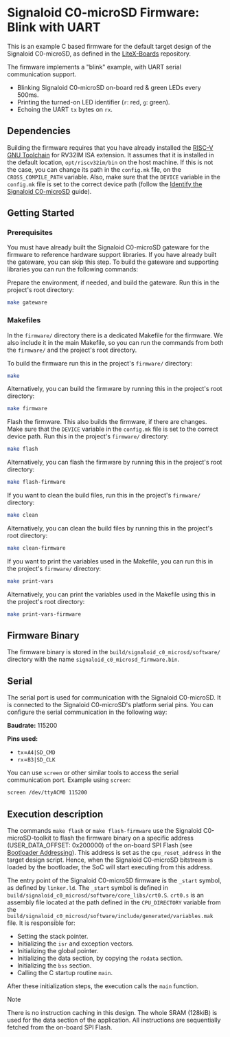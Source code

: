 # Signaloid C0-microSD Firmware: Blink with UART
This is an example C based firmware for the default target design of the Signaloid C0-microSD, as defined in the [LiteX-Boards](https://github.com/litex-hub/litex-boards) repository.

The firmware implements a "blink" example, with UART serial communication support.
- Blinking Signaloid C0-microSD on-board red & green LEDs every 500ms.
- Printing the turned-on LED identifier (`r`: red, `g`: green). 
- Echoing the UART `tx` bytes on `rx`.

## Dependencies
Building the firmware requires that you have already installed the [RISC-V GNU Toolchain](https://github.com/riscv/riscv-gnu-toolchain) for RV32IM ISA extension. It assumes that it is installed in the default location, `opt/riscv32im/bin` on the host machine. If this is not the case, you can change its path in the `config.mk` file, on the `CROSS_COMPILE_PATH` variable. Also, make sure that the `DEVICE` variable in the `config.mk` file is set to the correct device path (follow the [Identify the Signaloid C0-microSD](https://c0-microsd-docs.signaloid.io/guides/identify-c0-microsd) guide).

## Getting Started
### Prerequisites
You must have already built the Signaloid C0-microSD gateware for the firmware to reference hardware support libraries. If you have already built the gateware, you can skip this step. To build the gateware and supporting libraries you can run the following commands:

Prepare the environment, if needed, and build the gateware. Run this in the project's root directory:
```sh
make gateware
```

### Makefiles
In the `firmware/` directory there is a dedicated Makefile for the firmware. We also include it in the main Makefile, so you can run the commands from both the `firmware/` and the project's root directory.

To build the firmware run this in the project's `firmware/` directory:
```sh
make
```
  
Alternatively, you can build the firmware by running this in the project's root directory:
```sh
make firmware
```

Flash the firmware. This also builds the firmware, if there are changes. Make sure that the `DEVICE` variable in the `config.mk` file is set to the correct device path. Run this in the project's `firmware/` directory:
```sh
make flash
```

Alternatively, you can flash the firmware by running this in the project's root directory:
```sh
make flash-firmware
```

If you want to clean the build files, run this in the project's `firmware/` directory:
```sh
make clean
```
  
Alternatively, you can clean the build files by running this in the project's root directory:
```sh
make clean-firmware
```

If you want to print the variables used in the Makefile, you can run this in the project's `firmware/` directory:
```sh
make print-vars
```
  
Alternatively, you can print the variables used in the Makefile using this in the project's root directory:
```sh
make print-vars-firmware
```

## Firmware Binary
The firmware binary is stored in the `build/signaloid_c0_microsd/software/` directory with the name `signaloid_c0_microsd_firmware.bin`.

## Serial
The serial port is used for communication with the Signaloid C0-microSD. It is connected to the Signaloid C0-microSD's platform serial pins. You can configure the serial communication in the following way:

**Baudrate:** 115200

**Pins used:**
- `tx`=`A4|SD_CMD`
- `rx`=`B3|SD_CLK`

You can use `screen` or other similar tools to access the serial communication port. Example using `screen`:
```sh
screen /dev/ttyACM0 115200
```

## Execution description
The commands `make flash` or `make flash-firmware` use the Signaloid C0-microSD-toolkit to flash the firmware binary on a specific address (USER_DATA_OFFSET: 0x200000) of the on-board SPI Flash (see [Bootloader Addressing](https://c0-microsd-docs.signaloid.io/hardware-overview/bootloader-addresssing.html)). This address is set as the `cpu_reset_address` in the target design script. Hence, when the Signaloid C0-microSD bitstream is loaded by the bootloader, the SoC will start executing from this address.

The entry point of the Signaloid C0-microSD firmware is the `_start` symbol, as defined by `linker.ld`. The `_start` symbol is defined in `build/signaloid_c0_microsd/software/core_libs/crt0.S`. `crt0.s` is an assembly file located at the path defined in the `CPU_DIRECTORY` variable from the `build/signaloid_c0_microsd/software/include/generated/variables.mak` file. It is responsible for:
- Setting the stack pointer.
- Initializing the `isr` and exception vectors.
- Initializing the global pointer.
- Initializing the data section, by copying the `rodata` section.
- Initializing the `bss` section.
- Calling the C startup routine `main`.

After these initialization steps, the execution calls the `main` function.

> [!NOTE]
> There is no instruction caching in this design. The whole SRAM (128kiB) is used for the data section of the application. All instructions are sequentially fetched from the on-board SPI Flash.
